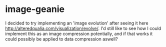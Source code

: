 image-geanie
============

I decided to try implementing an 'image evolution' after seeing it here http://alteredqualia.com/visualization/evolve/.  I'd still like to see how I could implement this as an image compression potentially, and if that works it could possibly be applied to data compression aswell?
